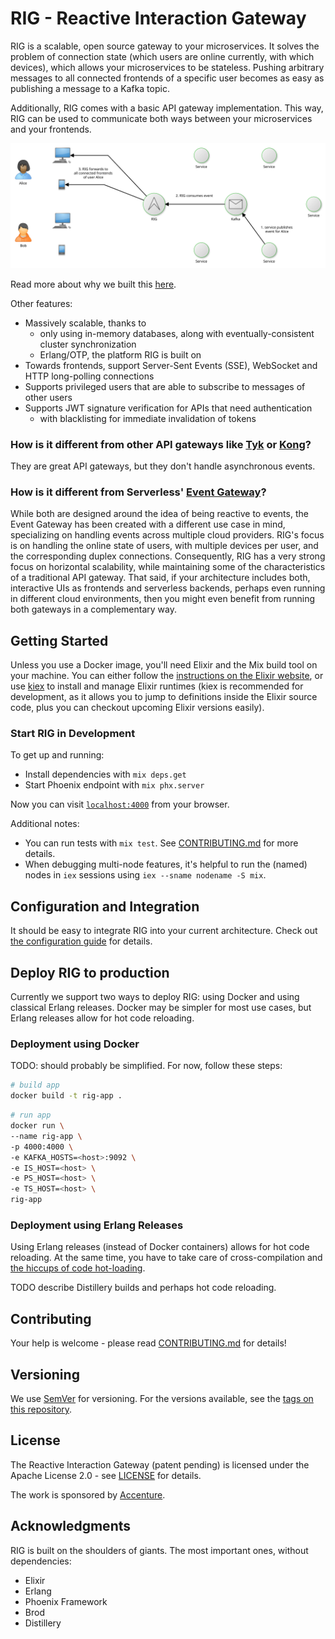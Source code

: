 # RIG - Reactive Interaction Gateway

RIG is a scalable, open source gateway to your microservices. It solves the problem of
connection state (which users are online currently, with which devices), which allows your
microservices to be stateless. Pushing arbitrary messages to all connected frontends of a
specific user becomes as easy as publishing a message to a Kafka topic.

Additionally, RIG comes with a basic API gateway implementation. This way, RIG can be used to
communicate both ways between your microservices and your frontends.

![RIG Overview](doc/overview.svg)

Read more about why we built this [here](doc/motivation.md).

Other features:
- Massively scalable, thanks to
  - only using in-memory databases, along with eventually-consistent cluster synchronization
  - Erlang/OTP, the platform RIG is built on
- Towards frontends, support Server-Sent Events (SSE), WebSocket and HTTP long-polling
  connections
- Supports privileged users that are able to subscribe to messages of other users
- Supports JWT signature verification for APIs that need authentication
  - with blacklisting for immediate invalidation of tokens

### How is it different from other API gateways like [Tyk](https://tyk.io/) or [Kong](https://getkong.org/)?

They are great API gateways, but they don't handle asynchronous events.

### How is it different from Serverless' [Event Gateway](https://serverless.com/event-gateway/)?

While both are designed around the idea of being reactive to events, the Event Gateway has been
created with a different use case in mind, specializing on handling events across multiple cloud
providers. RIG's focus is on handling the online state of users, with multiple devices per user,
and the corresponding duplex connections. Consequently, RIG has a very strong focus on
horizontal scalability, while maintaining some of the characteristics of a traditional API
gateway. That said, if your architecture includes both, interactive UIs as frontends and
serverless backends, perhaps even running in different cloud environments, then you might even
benefit from running both gateways in a complementary way.

## Getting Started

Unless you use a Docker image, you'll need Elixir and the Mix build tool on your machine. You
can either follow the
[instructions on the Elixir website](https://elixir-lang.org/install.html), or use
[kiex](https://github.com/taylor/kiex) to install and manage Elixir runtimes (kiex is
recommended for development, as it allows you to jump to definitions inside the Elixir source
code, plus you can checkout upcoming Elixir versions easily).

### Start RIG in Development

To get up and running:

- Install dependencies with `mix deps.get`
- Start Phoenix endpoint with `mix phx.server`

Now you can visit [`localhost:4000`](http://localhost:4000) from your browser.

Additional notes:
- You can run tests with `mix test`. See [CONTRIBUTING.md](CONTRIBUTING.md) for more details.
- When debugging multi-node features, it's helpful to run the (named) nodes in `iex` sessions
  using `iex --sname nodename -S mix`.

## Configuration and Integration

It should be easy to integrate RIG into your current architecture. Check out
[the configuration guide](doc/configuration.md) for details.

## Deploy RIG to production

Currently we support two ways to deploy RIG: using Docker and using classical Erlang releases. Docker may be simpler for most use cases, but Erlang releases allow for hot code reloading.

### Deployment using Docker
TODO: should probably be simplified. For now, follow these steps:
```bash
# build app
docker build -t rig-app .
```

```bash
# run app
docker run \
--name rig-app \
-p 4000:4000 \
-e KAFKA_HOSTS=<host>:9092 \
-e IS_HOST=<host> \
-e PS_HOST=<host> \
-e TS_HOST=<host> \
rig-app
```

### Deployment using Erlang Releases
Using Erlang releases (instead of Docker containers) allows for hot code reloading. At the same
time, you have to take care of cross-compilation and
[the hiccups of code hot-loading](http://learnyousomeerlang.com/relups#the-hiccups-of-appups-and-relups).

TODO describe Distillery builds and perhaps hot code reloading.

## Contributing

Your help is welcome - please read [CONTRIBUTING.md](CONTRIBUTING.md) for details!

## Versioning

We use [SemVer](http://semver.org/) for versioning. For the versions available, see the
[tags on this repository](https://github.com/Accenture/reactive-interaction-gateway/tags).

## License

The Reactive Interaction Gateway (patent pending) is licensed under the Apache License 2.0 - see
[LICENSE](LICENSE) for details.

The work is sponsored by [Accenture](https://accenture.github.io/).

## Acknowledgments

RIG is built on the shoulders of giants. The most important ones, without dependencies:

- Elixir
- Erlang
- Phoenix Framework
- Brod
- Distillery

